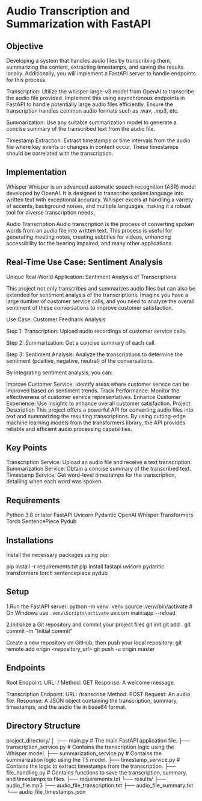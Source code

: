 # Audio Transcription and Summarization with FastAPI

## Objective
Developing a system that handles audio files by transcribing them, summarizing the content, extracting timestamps, and saving the results locally. Additionally, you will implement a FastAPI server to handle endpoints for this process.

Transcription: Utilize the whisper-large-v3 model from OpenAI to transcribe the audio file provided. Implement this using asynchronous endpoints in FastAPI to handle potentially large audio files efficiently. Ensure the transcription handles common audio formats such as .wav, .mp3, etc.

Summarization: Use any suitable summarization model to generate a concise summary of the transcribed text from the audio file.

Timestamp Extraction: Extract timestamps or time intervals from the audio file where key events or changes in content occur. These timestamps should be correlated with the transcription.

## Implementation
Whisper
Whisper is an advanced automatic speech recognition (ASR) model developed by OpenAI. It is designed to transcribe spoken language into written text with exceptional accuracy. Whisper excels at handling a variety of accents, background noises, and multiple languages, making it a robust tool for diverse transcription needs.

Audio Transcription
Audio transcription is the process of converting spoken words from an audio file into written text. This process is useful for generating meeting notes, creating subtitles for videos, enhancing accessibility for the hearing impaired, and many other applications.

## Real-Time Use Case: Sentiment Analysis
Unique Real-World Application: Sentiment Analysis of Transcriptions

This project not only transcribes and summarizes audio files but can also be extended for sentiment analysis of the transcriptions. Imagine you have a large number of customer service calls, and you need to analyze the overall sentiment of these conversations to improve customer satisfaction.

Use Case: Customer Feedback Analysis

Step 1: Transcription: Upload audio recordings of customer service calls.

Step 2: Summarization: Get a concise summary of each call.

Step 3: Sentiment Analysis: Analyze the transcriptions to determine the sentiment (positive, negative, neutral) of the conversations.

By integrating sentiment analysis, you can:

Improve Customer Service: Identify areas where customer service can be improved based on sentiment trends.
Track Performance: Monitor the effectiveness of customer service representatives.
Enhance Customer Experience: Use insights to enhance overall customer satisfaction.
Project Description
This project offers a powerful API for converting audio files into text and summarizing the resulting transcriptions. By using cutting-edge machine learning models from the transformers library, the API provides reliable and efficient audio processing capabilities.

## Key Points
Transcription Service: Upload an audio file and receive a text transcription.
Summarization Service: Obtain a concise summary of the transcribed text.
Timestamp Service: Get word-level timestamps for the transcription, detailing when each word was spoken.

## Requirements
Python 3.8 or later
FastAPI
Uvicorn
Pydantic
OpenAI Whisper
Transformers
Torch
SentencePiece
Pydub

## Installations
Install the necessary packages using pip:

pip install -r requirements.txt
pip install fastapi uvicorn pydantic transformers torch sentencepiece pydub

## Setup
1.Run the FastAPI server:
python -m venv .venv
source .venv/bin/activate  # On Windows use `.venv\Scripts\activate`
uvicorn main:app --reload

2.Initialize a Git repository and commit your project files
git init
git add .
git commit -m "Initial commit"

Create a new repository on GitHub, then push your local repository:
git remote add origin <repository_url>
git push -u origin master

## Endpoints
Root Endpoint:
URL: /
Method: GET
Response: A welcome message.

Transcription Endpoint:
URL: /transcribe
Method: POST
Request: An audio file.
Response: A JSON object containing the transcription, summary, timestamps, and the audio file in base64 format.

## Directory Structure

project_directory/
│
├── main.py                                        # The main FastAPI application file.
├── transcription_service.py                       # Contains the transcription logic using the Whisper model.
├── summarization_service.py                       # Contains the summarization logic using the T5 model.
├── timestamp_service.py                           # Contains the logic to extract timestamps from the transcription.
├── file_handling.py                               # Contains functions to save the transcription, summary, and timestamps to files.
├── requirements.txt
└── results/
    ├── audio_file.mp3
    ├── audio_file_transcription.txt
    ├── audio_file_summary.txt
    └── audio_file_timestamps.json
    



